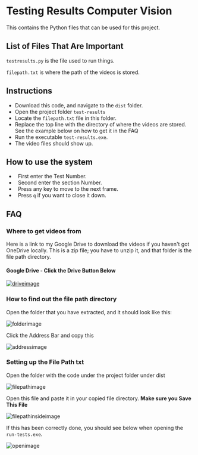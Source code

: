 
# Testing Results Computer Vision


This contains the Python files that can be used for this project.


## List of Files That Are Important


```testresults.py``` is the file used to run things.

```filepath.txt``` is where the path of the videos is stored.

## Instructions

- Download this code, and navigate to the ```dist``` folder.
- Open the project folder ```test-results```
- Locate the ```filepath.txt``` file in this folder.
- Replace the top line with the directory of where the videos are stored. See the example below on how to get it in the FAQ
- Run the executable ```test-results.exe```.
- The video files should show up.


## How to use the system
-   First enter the Test Number.
-   Second enter the section Number.
-   Press any key to move to the next frame.
-   Press ```q``` if you want to close it down.


## FAQ

### Where to get videos from


Here is a link to my Google Drive to download the videos if you haven't got OneDrive locally. This is a zip file; you have to unzip it, and that folder is the file path directory.


#### Google Drive - Click the Drive Button Below

[![driveimage](https://i.imgur.com/4OF5z5Y.png)](https://drive.google.com/file/d/1jhljS4km2i7tdChTMlQaieG-9u3U6iPv/view?usp=share_link)

### How to find out the file path directory


Open the folder that you have extracted, and it should look like this:


![folderimage](https://i.imgur.com/3pn0h8t.png)

Click the Address Bar and copy this

![addressimage](https://i.imgur.com/FLhsiuG.png)

### Setting up the File Path txt

Open the folder with the code under the project folder under dist

![filepathimage](https://i.imgur.com/QeGlFod.png)


Open this file and paste it in your copied file directory.
**Make sure you Save This File**

![filepathinsideimage](https://i.imgur.com/gkoPsS0.png)

If this has been correctly done, you should see below when opening the ```run-tests.exe```.

![openimage](https://i.imgur.com/8bCJQh2.png)